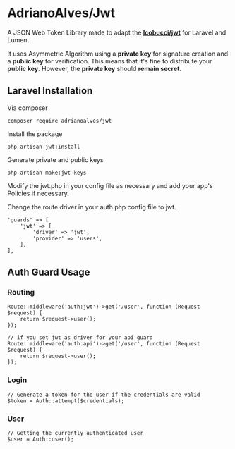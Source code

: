 # AdrianoAlves/Jwt

A JSON Web Token Library made to adapt the **[lcobucci/jwt](https://github.com/lcobucci/jwt)** for Laravel and Lumen. 

It uses Asymmetric Algorithm using a **private key** for signature creation and a **public key** for verification. This means that it's fine to distribute your **public key**. However, the **private key** should **remain secret**.

## Laravel Installation

Via composer

    composer require adrianoalves/jwt

Install the package

    php artisan jwt:install

Generate private and public keys

    php artisan make:jwt-keys

Modify the jwt.php in your config file as necessary and add your app's Policies if necessary.

Change the route driver in your auth.php config file to jwt.

    'guards' => [
        'jwt' => [
            'driver' => 'jwt',
            'provider' => 'users',
        ],
    ],

## Auth Guard Usage

### Routing
    Route::middleware('auth:jwt')->get('/user', function (Request $request) {
        return $request->user();
    });

    // if you set jwt as driver for your api guard
    Route::middleware('auth:api')->get('/user', function (Request $request) {
        return $request->user();
    });

### Login

    // Generate a token for the user if the credentials are valid
    $token = Auth::attempt($credentials);

### User
    
    // Getting the currently authenticated user
    $user = Auth::user();
